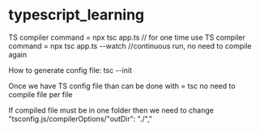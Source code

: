 # typescript_learning

TS compiler command = npx tsc app.ts // for one time use 
TS compiler command = npx tsc app.ts --watch //continuous run, no need to compile again

How to generate config file: tsc --init

Once we have TS config file than can be done with = tsc
no need to compile file per file 

If compiled file must be in one folder then we need to change 
"tsconfig.js/compilerOptions/"outDir": "./","